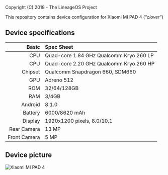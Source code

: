 Copyright (C) 2018 - The LineageOS Project

This repository contains device configuration for Xiaomi MI PAD 4 (_"clover"_)

## Device specifications

Basic        | Spec Sheet
------------:|:------------
CPU          | Quad-core 1.84 GHz Qualcomm Kryo 260 LP
CPU          | Quad-core 2.20 GHz Qualcomm Kryo 260 HP
Chipset      | Qualcomm Snapdragon 660, SDM660
GPU          | Adreno 512
ROM          | 32/64/128GB
RAM          | 3/4GB
Android      | 8.1.0
Battery      | 6000/8620 mAh
Display      | 1920x1200 pixels, 8.0/10.1
Rear Camera  | 13 MP
Front Camera | 5 MP

## Device picture

![Xiaomi MI PAD 4](http://i8.mifile.cn/a1/pms_1529843020.73617168!560x560.jpg)